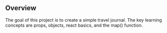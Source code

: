 ## Overview

The goal of this project is to create a simple travel journal. The key learning concepts are props, objects, react basics, and the map() function.
